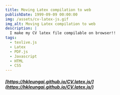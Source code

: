 ```yaml
---
title: Moving Latex compilation to web
publishDate: 1999-09-09 00:00:00
img: /assets/cv-latex-js.gif
img_alt: Moving Latex compilation to web
description: |
  I make my CV latex file compilable on browser!!
tags:
  - texlive.js
  - Latex
  - PDF.js
  - Javascript
  - HTML 
  - CSS
---
```


##### [https://hkleungai.github.io/CV.latex.js/](https://hkleungai.github.io/CV.latex.js/)